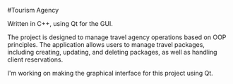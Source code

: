#Tourism Agency


Written in C++, using Qt for the GUI.

The project is designed to manage travel agency operations based on OOP principles. The application allows users to manage travel packages, including creating, updating, and deleting packages, as well as handling client reservations.

I'm working on making the graphical interface for this project using Qt.

